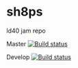 # sh8ps
ld40 jam repo

Master [![Build status](https://build.appcenter.ms/v0.1/apps/075d7361-ba6a-4f81-9d5c-1b5844ff166e/branches/master/badge)](https://appcenter.ms)

Develop [![Build status](https://build.appcenter.ms/v0.1/apps/075d7361-ba6a-4f81-9d5c-1b5844ff166e/branches/develop/badge)](https://appcenter.ms)
